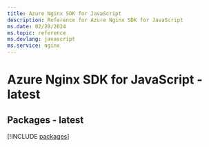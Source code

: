 ```yaml
---
title: Azure Nginx SDK for JavaScript
description: Reference for Azure Nginx SDK for JavaScript
ms.date: 02/28/2024
ms.topic: reference
ms.devlang: javascript
ms.service: nginx
---
```

# Azure Nginx SDK for JavaScript - latest
## Packages - latest
[!INCLUDE [packages](nginx-index.md)]